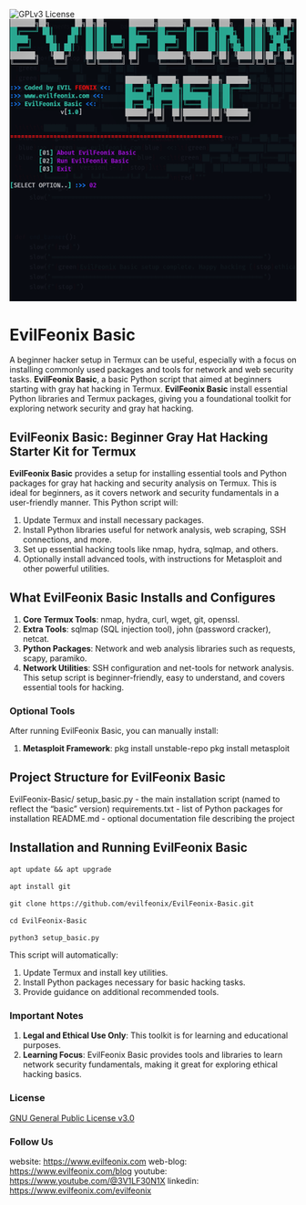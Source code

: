 ![GPLv3 License](https://img.shields.io/badge/License-GPL%20v3-yellow.svg) 
![EvilFeonix Basic v1.0](https://github.com/evilfeonix/EvilFeonix-Basic/blob/main/basic_setup.png)
# EvilFeonix Basic
A beginner hacker setup in Termux can be useful, especially with a focus on installing commonly used packages and tools for network and web security tasks.
**EvilFeonix Basic**, a basic Python script that aimed at beginners starting with gray hat hacking in Termux. **EvilFeonix Basic** install essential Python libraries and Termux packages, giving you a foundational toolkit for exploring network security and gray hat hacking.

## EvilFeonix Basic: Beginner Gray Hat Hacking Starter Kit for Termux
**EvilFeonix Basic** provides a setup for installing essential tools and Python packages for gray hat hacking and security analysis on Termux. This is ideal for beginners, as it covers network and security fundamentals in a user-friendly manner.
This Python script will:
1. Update Termux and install necessary packages.
2. Install Python libraries useful for network analysis, web scraping, SSH connections, and more.
3. Set up essential hacking tools like nmap, hydra, sqlmap, and others.
4. Optionally install advanced tools, with instructions for Metasploit and other powerful utilities.

## What EvilFeonix Basic Installs and Configures
1. **Core Termux Tools**: nmap, hydra, curl, wget, git, openssl.
2. **Extra Tools**: sqlmap (SQL injection tool), john (password cracker), netcat.
3. **Python Packages**: Network and web analysis libraries such as requests, scapy, paramiko.
4. **Network Utilities**: SSH configuration and net-tools for network analysis.
This setup script is beginner-friendly, easy to understand, and covers essential tools for hacking.

### Optional Tools
After running EvilFeonix Basic, you can manually install:
1. **Metasploit Framework**:
	pkg install unstable-repo
	pkg install metasploit

## Project Structure for EvilFeonix Basic
EvilFeonix-Basic/
	setup_basic.py - the main installation script (named to reflect the “basic” version)
	requirements.txt - list of Python packages for installation
	README.md - optional documentation file describing the project

## Installation and Running EvilFeonix Basic 
```
apt update && apt upgrade
```
```
apt install git
```
```
git clone https://github.com/evilfeonix/EvilFeonix-Basic.git
```
```
cd EvilFeonix-Basic
```
```
python3 setup_basic.py
```
This script will automatically:
1. Update Termux and install key utilities.
2. Install Python packages necessary for basic hacking tasks.
3. Provide guidance on additional recommended tools.

### Important Notes
1. **Legal and Ethical Use Only**: This toolkit is for learning and educational purposes.
2. **Learning Focus**: EvilFeonix Basic provides tools and libraries to learn network security fundamentals, making it great for exploring ethical hacking basics.

### License

[GNU General Public License v3.0](https://github.com/evilfeonix/EvilFeonix-Basic/blob/main/LICENSE)

### Follow Us
website: https://www.evilfeonix.com
web-blog: https://www.evilfeonix.com/blog
youtube: https://www.youtube.com/@3V1LF30N1X
linkedin: https://www.evilfeonix.com/evilfeonix
